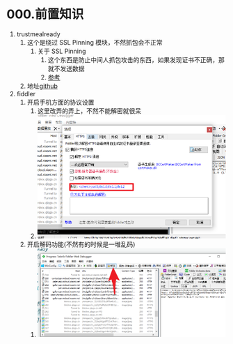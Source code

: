 # 000.前置知识

1. trustmealready 
    1. 这个是绕过 SSL Pinning 模块，不然抓包会不正常
        1. 关于 SSL Pinning 
            1. 这个东西是防止中间人抓包攻击的东西，如果发现证书不正确，那就不发送数据
            2. [参考](https://www.infinisign.com/faq/what-is-ssl-pinning#)
    2. 地址[github](https://github.com/ViRb3/TrustMeAlready/releases)
2. fiddler
    1. 开启手机方面的协议设置
        1. 这里改弄的弄上，不然不能解密就很呆
        2. ![](md-images/mk-2022-05-10-02-17-03.png) 
    2. 开启解码功能(不然有的时候是一堆乱码)
        1. ![](md-images/mk-2022-05-10-02-18-20.png) 

<CommentService/>
